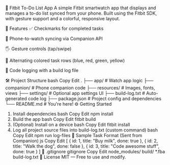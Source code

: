 📱 Fitbit To-Do List App
A simple Fitbit smartwatch app that displays and manages a to-do list synced from your phone. Built using the Fitbit SDK, with gesture support and a colorful, responsive layout.

🚀 Features
✅ Checkmarks for completed tasks

📱 Phone-to-watch syncing via Companion API

🖐️ Gesture controls (tap/swipe)

🎨 Alternating colored task rows (blue, red, green, yellow)

📂 Code logging with a build log file

🛠 Project Structure
bash
Copy
Edit
.
├── app/             # Watch app logic
├── companion/       # Phone companion code
├── resources/       # Images, fonts, views
├── settings/        # Optional app settings UI
├── build-log.txt    # Auto-generated code log
├── package.json     # Project config and dependencies
└── README.md        # You're here!
⚙️ Getting Started
1. Install dependencies
bash
Copy
Edit
npm install
2. Build the app
bash
Copy
Edit
fitbit build
3. (Optional) Install on a device
bash
Copy
Edit
fitbit install
4. Log all project source files into build-log.txt (custom command)
bash
Copy
Edit
npm run log-files
🧾 Sample Task Format (Sent from Companion)
js
Copy
Edit
[
  { id: 1, title: "Buy milk", done: true },
  { id: 2, title: "Walk the dog", done: false },
  { id: 3, title: "Code awesome stuff", done: true }
]
🧼 .gitignore
gitignore
Copy
Edit
node_modules/
build/
*.fba
build-log.txt
📜 License
MIT — Free to use and modify.

